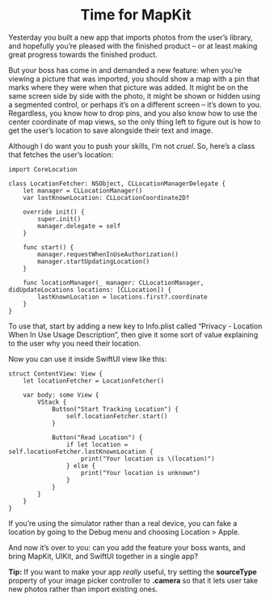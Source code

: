 # <center> Time for MapKit

Yesterday you built a new app that imports photos from the user’s library, and hopefully you’re pleased with the finished product – or at least making great progress towards the finished product.

But your boss has come in and demanded a new feature: when you’re viewing a picture that was imported, you should show a map with a pin that marks where they were when that picture was added. It might be on the same screen side by side with the photo, it might be shown or hidden using a segmented control, or perhaps it’s on a different screen – it’s down to you. Regardless, you know how to drop pins, and you also know how to use the center coordinate of map views, so the only thing left to figure out is how to get the user’s location to save alongside their text and image.

Although I do want you to push your skills, I’m not *cruel*. So, here’s a class that fetches the user’s location:
```
import CoreLocation

class LocationFetcher: NSObject, CLLocationManagerDelegate {
    let manager = CLLocationManager()
    var lastKnownLocation: CLLocationCoordinate2D?

    override init() {
        super.init()
        manager.delegate = self
    }

    func start() {
        manager.requestWhenInUseAuthorization()
        manager.startUpdatingLocation()
    }

    func locationManager(_ manager: CLLocationManager, didUpdateLocations locations: [CLLocation]) {
        lastKnownLocation = locations.first?.coordinate
    }
}
```
To use that, start by adding a new key to Info.plist called “Privacy - Location When In Use Usage Description”, then give it some sort of value explaining to the user why you need their location.

Now you can use it inside SwiftUI view like this:
```
struct ContentView: View {
    let locationFetcher = LocationFetcher()

    var body: some View {
        VStack {
            Button("Start Tracking Location") {
                self.locationFetcher.start()
            }

            Button("Read Location") {
                if let location = self.locationFetcher.lastKnownLocation {
                    print("Your location is \(location)")
                } else {
                    print("Your location is unknown")
                }
            }
        }
    }
}
```
If you’re using the simulator rather than a real device, you can fake a location by going to the Debug menu and choosing Location > Apple.

And now it’s over to you: can you add the feature your boss wants, and bring MapKit, UIKit, and SwiftUI together in a single app?

**Tip:** If you want to make your app *really* useful, try setting the **sourceType** property of your image picker controller to **.camera** so that it lets user take new photos rather than import existing ones.

